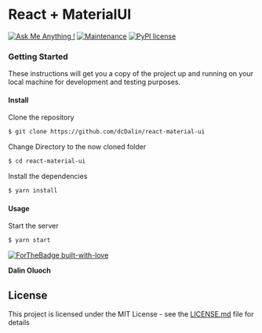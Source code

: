 # React + MaterialUI

[![Ask Me Anything !](https://img.shields.io/badge/Ask%20me-anything-1abc9c.svg)](https://github.com/dcDalin/react-material-ui) [![Maintenance](https://img.shields.io/badge/Maintained%3F-yes-green.svg)](https://github.com/dcDalin/react-material-ui/commits/master) [![PyPI license](https://img.shields.io/pypi/l/ansicolortags.svg)](https://github.com/dcDalin/react-material-ui/blob/master/LICENSE)

### Getting Started

These instructions will get you a copy of the project up and running on your local machine for development and testing purposes.

#### Install

Clone the repository

```sh
$ git clone https://github.com/dcDalin/react-material-ui
```

Change Directory to the now cloned folder

```sh
$ cd react-material-ui
```

Install the dependencies

```sh
$ yarn install
```

#### Usage

Start the server

```sh
$ yarn start
```

[![ForTheBadge built-with-love](http://ForTheBadge.com/images/badges/built-with-love.svg)](https://GitHub.com/dcDalin/)

**Dalin Oluoch**

## License

This project is licensed under the MIT License - see the [LICENSE.md](https://github.com/dcDalin/react-material-ui/blob/master/LICENSE) file for details
